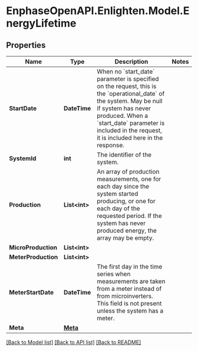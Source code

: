 # EnphaseOpenAPI.Enlighten.Model.EnergyLifetime

## Properties

Name | Type | Description | Notes
------------ | ------------- | ------------- | -------------
**StartDate** | **DateTime** | When no &#x60;start_date&#x60; parameter is specified on the request, this is the &#x60;operational_date&#x60; of the system. May be null if system has never produced. When a &#x60;start_date&#x60; parameter is included in the request, it is included here in the response. | 
**SystemId** | **int** | The identifier of the system. | 
**Production** | **List&lt;int&gt;** | An array of production measurements, one for each day since the system started producing, or one for each day of the requested period. If the system has never produced energy, the array may be empty. | 
**MicroProduction** | **List&lt;int&gt;** |  | 
**MeterProduction** | **List&lt;int&gt;** |  | 
**MeterStartDate** | **DateTime** | The first day in the time series when measurements are taken from a meter instead of from microinverters. This field is not present unless the system has a meter. | 
**Meta** | [**Meta**](Meta.md) |  | 

[[Back to Model list]](../README.md#documentation-for-models) [[Back to API list]](../README.md#documentation-for-api-endpoints) [[Back to README]](../README.md)

